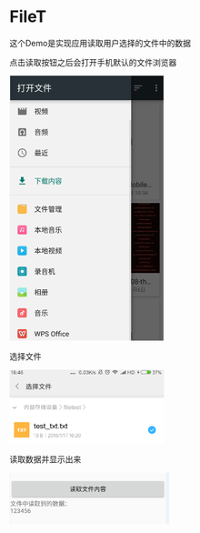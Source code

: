 # FileT

这个Demo是实现应用读取用户选择的文件中的数据

点击读取按钮之后会打开手机默认的文件浏览器

![image](https://github.com/1938316175/FileT/blob/master/image/4.png)

选择文件

![image](https://github.com/1938316175/FileT/blob/master/image/2.png)

读取数据并显示出来

![image](https://github.com/1938316175/FileT/blob/master/image/3.png)
